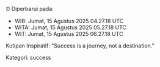 ⏰ Diperbarui pada:
- WIB: Jumat, 15 Agustus 2025 04.27.18 UTC
- WITA: Jumat, 15 Agustus 2025 05.27.18 UTC
- WIT: Jumat, 15 Agustus 2025 06.27.18 UTC

Kutipan Inspiratif:
"Success is a journey, not a destination."


Kategori: success


